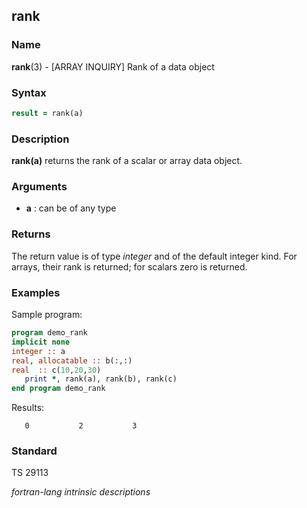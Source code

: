 ## rank

### **Name**

**rank**(3) - \[ARRAY INQUIRY\] Rank of a data object

### **Syntax**

```fortran
result = rank(a)
```

### **Description**

**rank(a)** returns the rank of a scalar or array data object.

### **Arguments**

- **a**
  : can be of any type

### **Returns**

The return value is of type _integer_ and of the default integer kind. For
arrays, their rank is returned; for scalars zero is returned.

### **Examples**

Sample program:

```fortran
program demo_rank
implicit none
integer :: a
real, allocatable :: b(:,:)
real  :: c(10,20,30)
   print *, rank(a), rank(b), rank(c)
end program demo_rank
```

Results:

```text
   0           2           3
```

### **Standard**

TS 29113

 _fortran-lang intrinsic descriptions_
